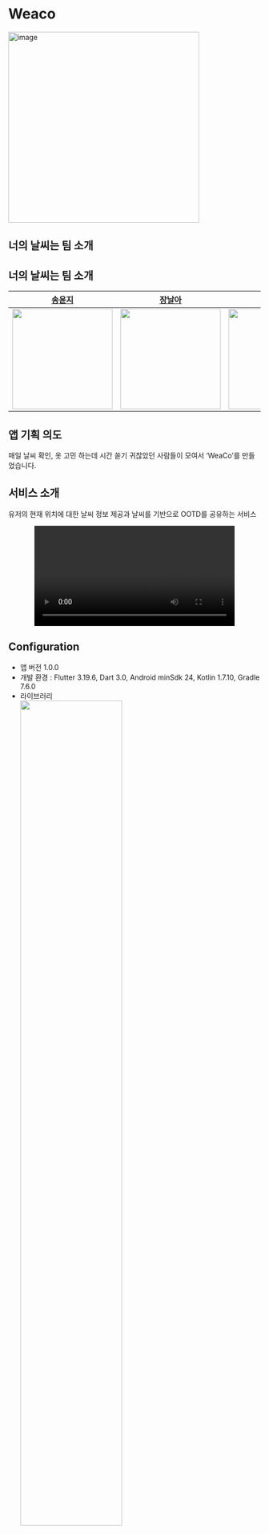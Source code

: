 # Weaco
<img width="381" alt="image" src="https://github.com/Team-Weather/ci_test/assets/90754590/d632cb06-79dc-4f6e-9b5b-3114161424bd">

## 너의 날씨는 팀 소개
## 너의 날씨는 팀 소개
|[송윤지](https://github.com/somarok)|[장날아](https://github.com/NalaJang)|[전종현](https://github.com/hoogom88)|[성종호](https://github.com/SeongJongHo)|[김동혁](https://github.com/KimDonghyeok)|[김민규](https://github.com/gyubit)|
|:----:|:----:|:----:|:----:|:----:|:----:|
|<img src = "https://github.com/Team-Weather/ci_test/assets/67893559/b0f747be-73da-4a74-ae45-28b71c1ee2db" height="200" width="200">|<img src = "https://github.com/Team-Weather/ci_test/assets/67893559/a393d6d3-cdcf-4d81-a039-02f76ef8b382" height="200" width="200">|<img src = "https://github.com/Team-Weather/ci_test/assets/67893559/b1a043b6-1cc3-476d-933c-ce365c971322" height="200" width="200">|<img src = "https://github.com/Team-Weather/ci_test/assets/67893559/57b36d68-acdd-4876-a720-0d706da1e318" height="200" width="200">|<img src = "https://github.com/Team-Weather/ci_test/assets/67893559/e1252223-fab7-459b-ad84-cc05b0cca219" height="200" width="200">|<img src = "https://user-images.githubusercontent.com/38002959/143966223-7c10b010-32a9-4fd5-b021-3a9764134318.png" height="200" width="200">|



## 앱 기획 의도

매일 날씨 확인, 옷 고민 하는데 시간 쏟기 귀찮았던 사람들이 모여서 ‘WeaCo’를 만들었습니다.

## 서비스 소개
유저의 현재 위치에 대한 날씨 정보 제공과 날씨를 기반으로 OOTD를 공유하는 서비스


<div align="center">
  <video autoplay loop src="https://github.com/Team-Weather/ci_test/assets/26239098/9fa97cf6-5e85-4fdc-8166-12ff2a3f5b63" width="400" />
</div>


## Configuration

- 앱 버전 1.0.0
- 개발 환경 : Flutter 3.19.6, Dart 3.0, Android minSdk 24, Kotlin 1.7.10, Gradle 7.6.0
- 라이브러리  
  <img width="65%" src="https://github.com/Team-Weather/ci_test/assets/26239098/f274be3e-eafe-4190-b129-dd5e3857dc44">

## 앱 전체 구조 / 아키텍처 이미지 

![image](https://github.com/Team-Weather/ci_test/assets/90754590/cfa21382-ffa8-4015-b18e-3120aa640002)

<br></br>

## 전체 플로우 차트

![image](https://github.com/Team-Weather/ci_test/assets/73895803/e532d7cd-999f-4451-9f18-83f9e7248f77)

